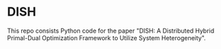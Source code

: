 # DISH
This repo consists Python code for the paper "DISH: A Distributed Hybrid Primal-Dual Optimization Framework to  Utilize System Heterogeneity".
